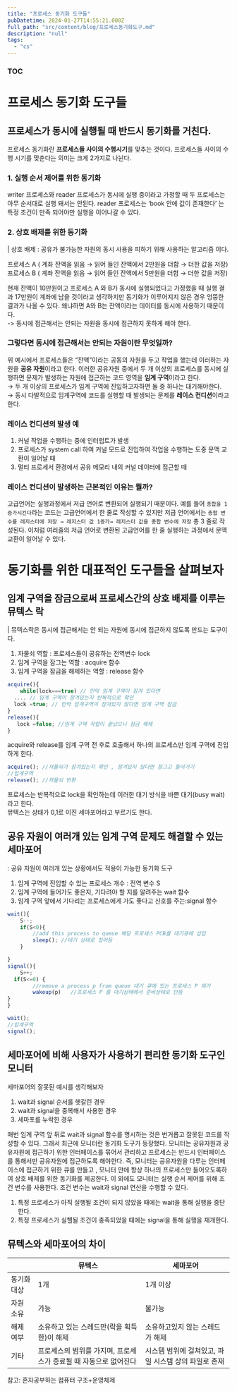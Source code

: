 ```yaml
---
title: "프로세스 동기화 도구들"
pubDatetime: 2024-01-27T14:55:21.000Z
full_path: "src/content/blog/프로세스동기화도구.md"
description: "null"
tags: 
  - "cs"
---
```



### TOC

# 프로세스 동기화 도구들

## 프로세스가 동시에 실행될 때 반드시 동기화를 거친다.
프로세스 동기화란  **프로세스들 사이의 수행시기**를 맞추는 것이다.
프로세스들 사이의 수행 시기를 맞춘다는 의미는 크게 2가지로 나뉜다. 
### 1. 실행 순서 제어를 위한 동기화
writer 프로세스와 reader 프로세스가 동시에 실행 중이라고 가정할 때  두 프로세스는 아무 순서대로 실행 돼서는 안된다. reader 프로세스는 ‘book 안에 값이 존재한다’ 는 특정 조건이 만족 되어야만 실행을 이어나갈 수 있다.

### 2. 상호 배제를 위한 동기화
| 상호 배제 :  공유가 불가능한 자원의 동시 사용을 피하기 위해 사용하는 알고리즘 이다.

프로세스 A ( 계좌 잔액을 읽음 → 읽어 들인 잔액에서 2만원을 더함 → 더한 값을 저장)  
프로세스 B ( 계좌 잔액을 읽음 → 읽어 들인 잔액에서 5만원을 더함 → 더한 값을 저장)   

현재 잔액이 10만원이고 프로세스 A 와 B가 동시에 실행되었다고 가정했을 때 실행 결과 17만원이 계좌에 남을 것이라고 생각하지만 동기화가 이루어지지 않은 경우 엉뚱한 결과가 나올 수 있다.  왜냐하면 A와 B는 잔액이라는 데이터를 동시에 사용하기 때문이다.  
 -> 동시에 접근해서는 안되는 자원을 동시에 접근하지 못하게 해야 한다.

### 그렇다면 동시에 접근해서는 안되는 자원이란 무엇일까?
위 예시에서 프로세스들은 “잔액”이라는 공동의 자원을 두고 작업을 했는데 이러하는 자원을 **공유 자원**이라고 한다. 이러한 공유자원 중에서 두 개 이상의 프로세스를 동시에 실행하면 문제가 발생하는 자원에 접근하는 코드 영역을 **임계 구역**이라고 한다.  
→ 두 개 이상의 프로세스가 임계 구역에 진입하고자하면 둘 중 하나는 대기해야한다.  
→ 동시 다발적으로 임계구역에  코드를 실행할 때 발생되는 문제를 **레이스 컨디션**이라고 한다.  

### 레이스 컨디션의 발생 예

1. 커널 작업을 수행하는 중에 인터럽트가 발생
2. 프로세스가 system call 하여 커널 모드로 진입하여 작업을 수행하는 도중 문맥 교환이 일어날 때
3. 멀티 프로세서 환경에서 공유 메모리 내의 커널 데이터에 접근할 때 

### 레이스 컨디션이 발생하는 근본적인 이유는 뭘까?

고급언어는 실행과정에서 저급 언어로 변환되어 실행되기 때문이다. 예를 들어 `총합을 1 증가시킨다`라는 코드는 고급언어에서 한 줄로 작성할 수 있지만 저급 언어에서는  `총합 변수를 레지스터에 저장 → 레지스터 값 1증가→ 레지스터 값을 총합 변수에 저장`  총 3 줄로 작성된다. 이처럼 여러줄의 저급 언어로 변환된 고급언어를 한 줄 실행하는 과정에서 문맥교환이 일어날 수 있다.

# 동기화를 위한 대표적인 도구들을 살펴보자

## 임계 구역을 잠금으로써 프로세스간의 상호 배제를 이루는 **뮤텍스 락**

| 뮤텍스락은 동시에 접근해서는 안 되는 자원에 동시에 접근하지 않도록 만드는 도구이다. 

1. 자물쇠 역할 : 프로세스들이 공유하는 전역변수 lock
2. 임계 구역을 잠그는 역할 : acquire 함수
3. 임계 구역을 잠금을 해제하는 역할 : release 함수 

```jsx
acquire(){
	while(lock===true) // 만약 임계 구역이 잠겨 있다면
  .... // 임계 구역이 잠겨있는지 반복적으로 확인
  lock =true; // 만약 임계구역이 잠겨있지 않다면 임계 구역 잠금
}
release(){
   lock =false; //임계 구역 작업이 끝났으니 잠금 해제 
}
```

acquire와 release를 임계 구역 전 후로 호출해서 하나의 프로세스만 임계 구역에 진입하게 한다.

```jsx
acquire(); //자물쇠가 잠겨있는지 확인 , 잠겨있지 않다면 잠그고 들어가기
//임계구역
release(); //자물쇠 반환
```
프로세스는 반복적으로 lock을 확인하는데 이러한 대기 방식을 바쁜 대기(busy wait)라고 한다.  
뮤텍스는 상태가 0,1로 이진 세마포어라고 부르기도 한다. 

## 공유 자원이 여러개 있는 임계 구역 문제도 해결할 수 있는 세마포어

:  공유 자원이 여러개 있는 상황에서도 적용이 가능한 동기화 도구 

1. 임계 구역에  진입할 수 있는 프로세스 개수 : 전역 변수 S
2. 임계 구역에 들어가도 좋은지, 기다려야 할 지를 알려주는 wait 함수
3. 임계 구역 앞에서 기다리는 프로세스에게 가도 좋다고 신호를 주는:signal 함수 

```jsx
wait(){
	S--;
	if(S<0){
		//add this process to queue 해당 프로세스 PCB를 대기큐에 삽입
		sleep(); //대기 상태로 접어듬
	}

}
signal(){
	S++;
  if(S<=0) {
		//remove a process p from queue 대기 큐에 있는 프로세스 P 제거
		wakeup(p)	//프로세스 P 를 대기상태에서 준비상태로 만듬
}
}
```

```jsx
wait();
//임계구역
signal();
```

## 세마포어에 비해 사용자가 사용하기 편리한 동기화 도구인 모니터

세마포어의 잘못된 예시를 생각해보자 

1. wait과 signal 순서를 헷갈린 경우
2. wait과 signal을 중복해서 사용한 경우
3. 세마포를 누락한 경우 

 매번 임계 구역 앞 뒤로 wait과 signal 함수를 명시하는 것은 번거롭고 잘못된 코드를 작성할 수 있다. 그래서 최근에 모니터란 동기화 도구가 등장했다.  모니터는 공유자원과 공유자원에 접근하기 위한 인터페이스를 묶어서 관리하고 프로세스는 반드시 인터페이스를 통해서만 공유자원에 접근하도록 해야한다. 즉, 모니터는 공유자원을 다루는 인터페이스에 접근하기 위한 큐를 만들고 , 모니터 안에 항상 하나의 프로세스만 들어오도록하여 상호 배제를 위한 동기화를 제공한다.  이 외에도 모니터는 실행 순서 제어를 위해 조건 변수를 사용한다. 조건 변수는 wait과 signal 연산을 수행할 수 있다.

1. 특정 프로세스가 아직 실행될 조건이 되지 않았을 때에는 wait을 통해 실행을 중단한다.
2. 특정 프로세스가 실핼될 조건이 충족되었을 때에는 signal을 통해 실행을 재개한다. 

## 뮤텍스와 세마포어의 차이
||뮤텍스|세마포어|
|--|--|--|
|동기화 대상|1개|1개 이상|
|자원 소유| 가능|불가능|
|해제 여부|소유하고 있는 스레드만(락을 획득한)이 해제| 소유하고있지 않는 스레드가 해제|
|기타|프로세스의 범위를 가지며, 프로세스가 종료될 때 자동으로 없어진다|시스템 범위에 걸쳐있고, 파일 시스템 상의 파일로 존재|


참고: 혼자공부하는 컴퓨터 구조+운영체제 

